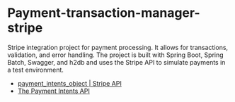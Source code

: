 # Payment-transaction-manager-stripe
Stripe integration project for payment processing. It allows for transactions, validation, and error handling. The project is built with Spring Boot, Spring Batch, Swagger, and h2db and uses the Stripe API to simulate payments in a test environment.

* [payment_intents_object | Stripe API](https://docs.stripe.com/api/payment_intents/object)
* [The Payment Intents API](https://docs.stripe.com/payments/payment-intents)
